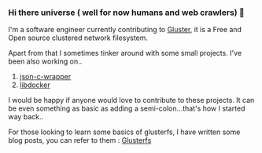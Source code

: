 ### Hi there universe ( well for now humans and web crawlers) 👋

I'm a software engineer currently contributing to [Gluster](https://github.com/gluster), it is a Free and Open source clustered network filesystem.

Apart from that I sometimes tinker around with some small projects. I've been also working on..
1. [json-c-wrapper](https://github.com/srijan-sivakumar/json-c-wrapper)
2. [libdocker](https://github.com/srijan-sivakumar/libdocker)

I would be happy if anyone would love to contribute to these projects. It can be even something as basic as adding a semi-colon...that's how I started way back..

For those looking to learn some basics of glusterfs, I have written some blog posts, you can refer to them : [Glusterfs](https://medium.com/@sivakumarsrijan/the-glusterfs-journey-3439bd971c5e?source=friends_link&sk=ae7f28d590d0c0345ee7a115e2563468)
